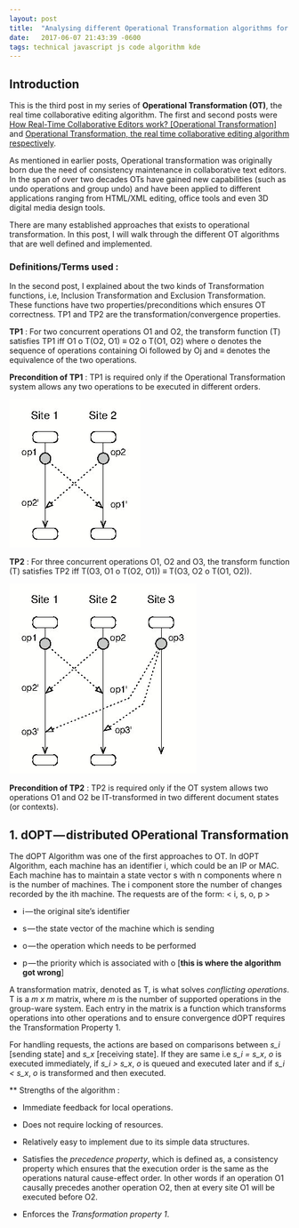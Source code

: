 ```yaml
---
layout: post
title:  "Analysing different Operational Transformation algorithms for collaborative editing"
date:   2017-06-07 21:43:39 -0600
tags: technical javascript js code algorithm kde
---
```

## Introduction
This is the third post in my series of **Operational Transformation (OT)**, the real time collaborative editing algorithm. The first and second posts were [How Real-Time Collaborative Editors work? [Operational Transformation]](https://medium.com/@srijancse/how-real-time-collaborative-editing-work-operational-transformation-ac4902d75682) and [Operational Transformation, the real time collaborative editing algorithm respectively](https://medium.com/@srijancse/operational-transformation-the-real-time-collaborative-editing-algorithm-bf8756683f66).

As mentioned in earlier posts, Operational transformation was originally born due the need of consistency maintenance in collaborative text editors. In the span of over two decades OTs have gained new capabilities (such as undo operations and group undo) and have been applied to different applications ranging from HTML/XML editing, office tools and even 3D digital media design tools.

There are many established approaches that exists to operational transformation. In this post, I will walk through the different OT algorithms that are well defined and implemented.

### Definitions/Terms used :
In the second post, I explained about the two kinds of Transformation functions, i.e, Inclusion Transformation and Exclusion Transformation. These functions have two properties/preconditions which ensures OT correctness. TP1 and TP2 are the transformation/convergence properties.

**TP1** : For two concurrent operations O1 and O2, the transform function (T) satisfies TP1 iff O1 o T(O2, O1) ≡ O2 o T(O1, O2) where o denotes the sequence of operations containing Oi followed by Oj and ≡ denotes the equivalence of the two operations. 

**Precondition of TP1** : TP1 is required only if the Operational Transformation system allows any two operations to be executed in different orders.

<div class="image-wrap">
<div class="image-block">
    <img src="/images/OTtp1.jpg" alt="TP1">
</div>
</div>

**TP2** : For three concurrent operations O1, O2 and O3, the transform function (T) satisfies TP2 iff T(O3, O1 o T(O2, O1)) ≡ T(O3, O2 o T(O1, O2)). 

<div class="image-wrap">
<div class="image-block">
    <img src="/images/OTtp2.jpg" alt="TP2">
</div>
</div>

**Precondition of TP2** : TP2 is required only if the OT system allows two operations O1 and O2 be IT-transformed in two different document states (or contexts).

## 1. dOPT — distributed OPerational Transformation

The dOPT Algorithm was one of the first approaches to OT. In dOPT Algorithm, each machine has an identifier i, which could be an IP or MAC. Each machine has to maintain a state vector s with n components where n is the number of machines. The i component store the number of changes recorded by the ith machine. The requests are of the form: < i, s, o, p >

* i — the original site’s identifier

* s — the state vector of the machine which is sending

* o — the operation which needs to be performed

* p — the priority which is associated with o [**this is where the algorithm got wrong**]

A transformation matrix, denoted as T, is what solves *conflicting operations*. T is a *m x m* matrix, where *m* is the number of supported operations in the group-ware system. Each entry in the matrix is a function which transforms operations into other operations and to ensure convergence dOPT requires the Transformation Property 1.

For handling requests, the actions are based on comparisons between *s_i* [sending state] and *s_x* [receiving state]. If they are same i.e *s_i = s_x*, *o* is executed immediately, if *s_i > s_x*, *o* is queued and executed later and if *s_i < s_x*, *o* is transformed and then executed.

** Strengths of the algorithm :

* Immediate feedback for local operations.

* Does not require locking of resources.

* Relatively easy to implement due to its simple data structures.

* Satisfies the *precedence property*, which is defined as, a consistency property which ensures that the execution order is the same as the operations natural cause-effect order. In other words if an operation O1 causally precedes another operation O2, then at every site O1 will be executed before O2.

* Enforces the *Transformation property 1*.


